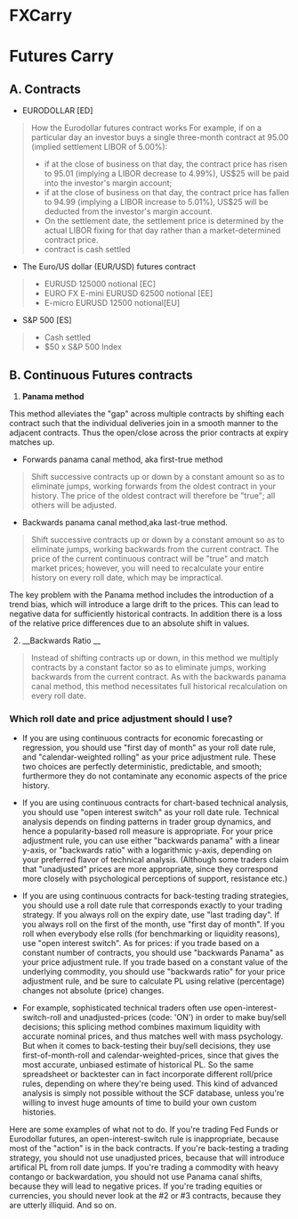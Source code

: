 # FXCarry

# Futures Carry

## A. Contracts 

- EURODOLLAR [ED]

>How the Eurodollar futures contract works
For example, if on a particular day an investor buys a single three-month contract at 95.00 (implied settlement LIBOR of 5.00%):
> - if at the close of business on that day, the contract price has risen to 95.01 (implying a LIBOR decrease to 4.99%), US\$25 will be paid into the investor's margin account;
> - if at the close of business on that day, the contract price has fallen to 94.99 (implying a LIBOR increase to 5.01\%), US$25 will be deducted from the investor's margin account.  
> - On the settlement date, the settlement price is determined by the actual LIBOR fixing for that day rather than a market-determined contract price.
> - contract is cash settled

- The Euro/US dollar (EUR/USD) futures contract
> - EURUSD 125000 notional [EC]
> - EURO FX E-mini EURUSD 62500 notional [EE]
> - E-micro EURUSD  12500 notional[EU]

- S&P 500 [ES]
> - Cash settled
> - $50 x S&P 500 Index



## B. Continuous Futures contracts

1.  __Panama method__

This method alleviates the "gap" across multiple contracts by shifting each contract such that the individual deliveries join in a smooth manner to the adjacent contracts. Thus the open/close across the prior contracts at expiry matches up.

- Forwards panama canal method, aka first-true method
>  Shift successive contracts up or down by a constant amount so as to eliminate jumps, working forwards from the oldest contract in your history. The price of the oldest contract will therefore be "true"; all others will be adjusted.

- Backwards panama canal method,aka last-true method.   
> Shift successive contracts up or down by a constant amount so as to eliminate jumps, working backwards from the current contract. The price of the current continuous contract will be "true" and match market prices; however, you will need to recalculate your entire history on every roll date, which may be impractical.

The key problem with the Panama method includes the introduction of a trend bias, which will introduce a large drift to the prices.
This can lead to negative data for sufficiently historical contracts. In addition there is a loss of the relative price differences due to an absolute shift in values.  

2. __Backwards Ratio __
> Instead of shifting contracts up or down, in this method we multiply contracts by a constant factor so as to eliminate jumps, working backwards from the current contract. As with the backwards panama canal method, this method necessitates full historical recalculation on every roll date.

### Which roll date and price adjustment should I use?


- If you are using continuous contracts for economic forecasting or regression, you should use "first day of month" as your roll date rule, and "calendar-weighted rolling" as your price adjustment rule. These two choices are perfectly deterministic, predictable, and smooth; furthermore they do not contaminate any economic aspects of the price history.

- If you are using continuous contracts for chart-based technical analysis, you should use "open interest switch" as your roll date rule. Technical analysis depends on finding patterns in trader group dynamics, and hence a popularity-based roll measure is appropriate. For your price adjustment rule, you can use either "backwards panama" with a linear y-axis, or "backwards ratio" with a logarithmic y-axis, depending on your preferred flavor of technical analysis. (Although some traders claim that "unadjusted" prices are more appropriate, since they correspond more closely with psychological perceptions of support, resistance etc.)

- If you are using continuous contracts for back-testing trading strategies, you should use a roll date rule that corresponds exactly to your trading strategy. If you always roll on the expiry date, use "last trading day". If you always roll on the first of the month, use "first day of month". If you roll when everybody else rolls (for benchmarking or liquidity reasons), use "open interest switch". As for prices: if you trade based on a constant number of contracts, you should use "backwards Panama" as your price adjustment rule. If you trade based on a constant value of the underlying commodity, you should use "backwards ratio" for your price adjustment rule, and be sure to calculate PL using relative (percentage) changes not absolute (price) changes.

- For example, sophisticated technical traders often use open-interest-switch-roll and unadjusted-prices (code: 'ON') in order to make buy/sell decisions; this splicing method combines maximum liquidity with accurate nominal prices, and thus matches well with mass psychology. But when it comes to back-testing their buy/sell decisions, they use first-of-month-roll and calendar-weighted-prices, since that gives the most accurate, unbiased estimate of historical PL. So the same spreadsheet or backtester can in fact incorporate different roll/price rules, depending on where they're being used. This kind of advanced analysis is simply not possible without the SCF database, unless you're willing to invest huge amounts of time to build your own custom histories.

Here are some examples of what not to do. If you're trading Fed Funds or Eurodollar futures, an open-interest-switch rule is inappropriate, because most of the "action" is in the back contracts. If you're back-testing a trading strategy, you should not use unadjusted prices, because that will introduce artifical PL from roll date jumps. If you're trading a commodity with heavy contango or backwardation, you should not use Panama canal shifts, because they will lead to negative prices. If you're trading equities or currencies, you should never look at the #2 or #3 contracts, because they are utterly illiquid. And so on.


